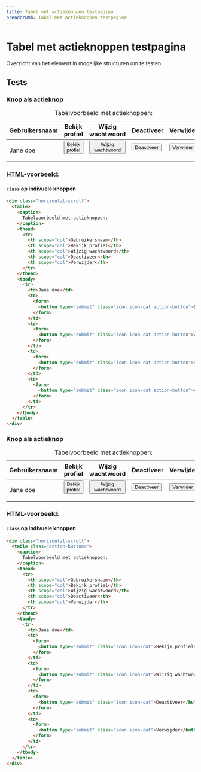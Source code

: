 ```yaml
---
title: Tabel met actieknoppen testpagina
breadcrumb: Tabel met actieknoppen testpagina
---
```


<h1 id="introduction">Tabel met actieknoppen testpagina</h1>

Overzicht van het element in mogelijke structuren om te testen.

<h2 id="tests">Tests</h2>

### Knop als actieknop

<div class="horizontal-scroll">
  <table>
    <caption> Tabelvoorbeeld met actieknoppen: </caption>
    <thead>
      <tr>
        <th scope="col">Gebruikersnaam</th>
        <th scope="col">Bekijk profiel</th>
        <th scope="col">Wijzig wachtwoord</th>
        <th scope="col">Deactiveer</th>
        <th scope="col">Verwijder</th>
      </tr>
    </thead>
    <tbody>
      <tr>
        <td>Jane doe</td>
        <td>
          <form>
            <button type="submit" class="icon icon-cat action-button">
              Bekijk profiel
            </button>
          </form>
        </td>
        <td>
          <form>
            <button type="submit" class="icon icon-cat action-button">
              Wijzig wachtwoord
            </button>
          </form>
        </td>
        <td>
          <form>
            <button type="submit" class="icon icon-cat action-button"> Deactiveer </button>
          </form>
        </td>
        <td>
          <form>
            <button type="submit" class="icon icon-cat action-button">Verwijder</button>
          </form>
        </td>
      </tr>
    </tbody>
  </table>
</div>

### HTML-voorbeeld:

#### `class` op indivuele knoppen

```html
<div class="horizontal-scroll">
  <table>
    <caption>
      Tabelvoorbeeld met actieknoppen:
    </caption>
    <thead>
      <tr>
        <th scope="col">Gebruikersnaam</th>
        <th scope="col">Bekijk profiel</th>
        <th scope="col">Wijzig wachtwoord</th>
        <th scope="col">Deactiveer</th>
        <th scope="col">Verwijder</th>
      </tr>
    </thead>
    <tbody>
      <tr>
        <td>Jane doe</td>
        <td>
          <form>
            <button type="submit" class="icon icon-cat action-button">Bekijk profiel</button>
          </form>
        </td>
        <td>
          <form>
            <button type="submit" class="icon icon-cat action-button">Wijzig wachtwoord</button>
          </form>
        </td>
        <td>
          <form>
            <button type="submit" class="icon icon-cat action-button">Deactiveer</button>
          </form>
        </td>
        <td>
          <form>
            <button type="submit" class="icon icon-cat action-button">Verwijder</button>
          </form>
        </td>
      </tr>
    </tbody>
  </table>
</div>
```

### Knop als actieknop

<div class="horizontal-scroll">
  <table class="action-buttons">
    <caption> Tabelvoorbeeld met actieknoppen: </caption>
    <thead>
      <tr>
        <th scope="col">Gebruikersnaam</th>
        <th scope="col">Bekijk profiel</th>
        <th scope="col">Wijzig wachtwoord</th>
        <th scope="col">Deactiveer</th>
        <th scope="col">Verwijder</th>
      </tr>
    </thead>
    <tbody>
      <tr>
        <td>Jane doe</td>
        <td>
          <form>
            <button type="submit" class="icon icon-cat">Bekijk profiel</button>
          </form>
        </td>
        <td>
          <form>
            <button type="submit" class="icon icon-cat">Wijzig wachtwoord</button>
          </form>
        </td>
        <td>
          <form>
            <button type="submit" class="icon icon-cat">Deactiveer</button>
          </form>
        </td>
        <td>
          <form>
            <button type="submit" class="icon icon-cat">Verwijder</button>
          </form>
        </td>
      </tr>
    </tbody>
  </table>
</div>

### HTML-voorbeeld:

#### `class` op indivuele knoppen

```html
<div class="horizontal-scroll">
  <table class="action-buttons">
    <caption>
      Tabelvoorbeeld met actieknoppen:
    </caption>
    <thead>
      <tr>
        <th scope="col">Gebruikersnaam</th>
        <th scope="col">Bekijk profiel</th>
        <th scope="col">Wijzig wachtwoord</th>
        <th scope="col">Deactiveer</th>
        <th scope="col">Verwijder</th>
      </tr>
    </thead>
    <tbody>
      <tr>
        <td>Jane doe</td>
        <td>
          <form>
            <button type="submit" class="icon icon-cat">Bekijk profiel</button>
          </form>
        </td>
        <td>
          <form>
            <button type="submit" class="icon icon-cat">Wijzig wachtwoord</button>
          </form>
        </td>
        <td>
          <form>
            <button type="submit" class="icon icon-cat">Deactiveer</button>
          </form>
        </td>
        <td>
          <form>
            <button type="submit" class="icon icon-cat">Verwijder</button>
          </form>
        </td>
      </tr>
    </tbody>
  </table>
</div>
```
